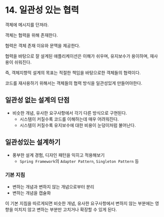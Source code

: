 # 14. 일관성 있는 협력

객체에 메시지를 던져라.

객체는 협력을 위해 존재한다.

협력은 객체 존재 이유와 문맥을 제공한다.

협력을 바탕으로 잘 설계된 애플리케이션은 이해가 쉬우며, 유지보수가 용이하며, 재사용이 쉬워진다.

즉, 객체지향적 설계의 목표는 적절한 책임을 바탕으로한 객체들의 협력이다.

코드를 재사용하기 위해서는 객체들의 협력 방식을 일관성있게 만들어야한다.

## 일관성 없는 설계의 단점
- 비슷한 개념, 유사한 요구사항에서 각기 다른 방식으로 구현된다.
  - 시스템이 커질수록 코드를 이해하는데 매우 어려워진다.
  - 시스템이 커질수록 유지보수에 대한 비용이 눈덩이처럼 불어난다.

## 일관성있는 설계하기
- 풍부한 설계 경험, 디자인 패턴을 익히고 적용해보기
  - `Spring Framework`의 `Adapter Pattern`, `Singleton Pattern` 등

### 기본 지침
- 변하는 개념과 변하지 않는 개념으로부터 분리
- 변하는 개념을 캡슐화

이 기본 지침을 따르게되면 비슷한 개념, 유사한 요구사항에서 변하지 않는 부분에는 영향을 미치지 않고 변하는 부분만 고치거나 확장할 수 있게 된다.

